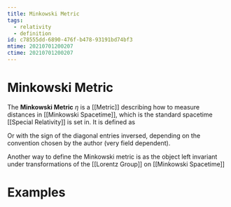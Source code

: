 ```yaml
---
title: Minkowski Metric
tags:
  - relativity
  - definition
id: c78555dd-6890-476f-b478-93191bd74bf3
mtime: 20210701200207
ctime: 20210701200207
---
```


# Minkowski Metric

The **Minkowski Metric** $\eta$ is a [[Metric]]   describing how to measure distances in [[Minkowski Spacetime]], which is the standard spacetime [[Special Relativity]] is set in. It is defined as

Or with the sign of the diagonal entries inversed, depending on the convention chosen by the author (very field dependent).

Another way to define the Minkowski metric is as the object left invariant under transformations of the [[Lorentz Group]] on [[Minkowski Spacetime]]

# Examples
